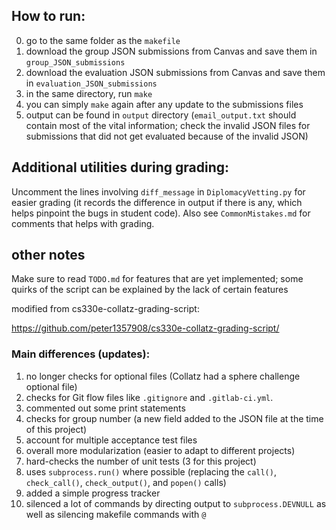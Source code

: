 ## How to run:

0. go to the same folder as the `makefile`
1. download the group JSON submissions from Canvas and save them in `group_JSON_submissions`
2. download the evaluation JSON submissions from Canvas and save them in `evaluation_JSON_submissions`
3. in the same directory, run `make`
4. you can simply `make` again after any update to the submissions files
5. output can be found in `output` directory (`email_output.txt` should contain most of the vital information; check the invalid JSON files for submissions that did not get evaluated because of the invalid JSON)

## Additional utilities during grading:

Uncomment the lines involving `diff_message` in `DiplomacyVetting.py` for easier grading (it records the difference in output if there is any, which helps pinpoint the bugs in student code). Also see `CommonMistakes.md` for comments that helps with grading.

## other notes

Make sure to read `TODO.md` for features that are yet implemented; some quirks of the script can be explained by the lack of certain features

modified from cs330e-collatz-grading-script:

https://github.com/peter1357908/cs330e-collatz-grading-script/

### Main differences (updates):
1. no longer checks for optional files (Collatz had a sphere challenge optional file)
2. checks for Git flow files like `.gitignore` and `.gitlab-ci.yml`.
3. commented out some print statements
4. checks for group number (a new field added to the JSON file at the time of this project)
5. account for multiple acceptance test files
6. overall more modularization (easier to adapt to different projects)
7. hard-checks the number of unit tests (3 for this project)
8. uses `subprocess.run()` where possible (replacing the `call()`, `check_call()`, `check_output()`, and `popen()` calls)
9. added a simple progress tracker
10. silenced a lot of commands by directing output to `subprocess.DEVNULL` as well as silencing makefile commands with `@`

